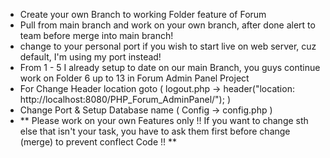 
- Create your own Branch to working Folder feature of Forum
- Pull from main branch and work on your own branch, after done alert to team before merge into main branch!
- change to your personal port if you wish to start live on web server, cuz default, I'm using my port instead!
- From 1 - 5 I already setup to date on our main Branch, you guys continue work on Folder 6 up to 13 in Forum Admin Panel Project
- For Change Header location goto  ( logout.php -> header("location: http://localhost:8080/PHP_Forum_AdminPanel/"); )
- Change Port & Setup Database name ( Config -> config.php )
- ** Please work on your own Features only !! If you want to change sth else that isn't your task, you have to ask them first before change (merge) to prevent conflect Code !! **
